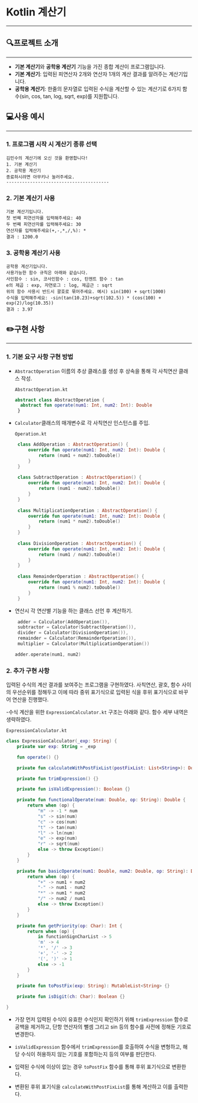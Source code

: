 # Kotlin 계산기 
---
## 🔍프로젝트 소개 
---
- **기본 계산기**와 **공학용 계산기** 기능을 가진 종합 계산이 프로그램입니다.
- **기본 계산기**: 입력된 피연산자 2개와 연산자 1개의 계산 결과를 알려주는 계산기입니다.
- **공학용 계산기**: 한줄의 문자열로 입력된 수식을 계산할 수 있는 계산기로 6가지 함수(sin, cos, tan, log, sqrt, exp)를 지원합니다.

## 💻사용 예시 
--- 
### 1. 프로그램 시작 시 계산기 종류 선택
```
김민수의 계산기에 오신 것을 환영합니다!
1. 기본 계산기
2. 공학용 계산기
종료하시려면 아무키나 눌러주세요.
---------------------------------------
```

### 2. 기본 계산기 사용
```
기본 계산기입니다.
첫 번째 피연산자를 입력해주세요: 40
두 번째 피연산자를 입력해주세요: 30
연산자를 입력해주세요(+,-,*,/,%): *
결과 : 1200.0
```

### 3. 공학용 계산기 사용
```
공학용 계산기입니다.
사용가능한 함수 규칙은 아래와 같습니다.
사인함수 : sin, 코사인함수 : cos, 탄젠트 함수 : tan
e의 제곱 : exp, 자연로그 : log, 제곱근 : sqrt
위의 함수 사용시 반드시 괄호로 묶어주세요. 예시) sin(100) + sqrt(1000)
수식을 입력해주세요: -sin(tan(10.23)+sqrt(102.5)) * (cos(100) + exp(2)/log(10.35))
결과 : 3.97
```

## ✏️구현 사항
---
### 1. 기본 요구 사항 구현 방법
- `AbstractOperation` 이름의 추상 클래스를 생성 후 상속을 통해 각 사칙연산 클래스 작성.
  
  `AbstractOperation.kt`
  ```Kotlin
  abstract class AbstractOperation {
    abstract fun operate(num1: Int, num2: Int): Double
   }
  ```
  
- `Calculator`클래스의 매개변수로 각 사칙연산 인스턴스를 주입.
  
  `Operation.kt`
  ```Kotlin
   class AddOperation : AbstractOperation() {
       override fun operate(num1: Int, num2: Int): Double {
           return (num1 + num2).toDouble()
       }
   }
   
   class SubtractOperation : AbstractOperation() {
       override fun operate(num1: Int, num2: Int): Double {
           return (num1 - num2).toDouble()
       }
   }
   
   class MultiplicationOperation : AbstractOperation() {
       override fun operate(num1: Int, num2: Int): Double {
           return (num1 * num2).toDouble()
       }
   }
   
   class DivisionOperation : AbstractOperation() {
       override fun operate(num1: Int, num2: Int): Double {
           return (num1 / num2).toDouble()
       }
   }
   
   class RemainderOperation : AbstractOperation() {
       override fun operate(num1: Int, num2: Int): Double {
           return (num1 % num2).toDouble()
       }
   }
  ```
- 연산시 각 연산별 기능을 하는 클래스 선언 후 계산하기.
  
  ```Kotlin
   adder = Calculator(AddOperation()),
   subtractor = Calculator(SubtractOperation()),
   divider = Calculator(DivisionOperation()),
   remainder = Calculator(RemainderOperation()),
   multiplier = Calculator(MultiplicationOperation())
  ```

  ```Kotlin
  adder.operate(num1, num2)
  ```

### 2. 추가 구현 사항
입력된 수식의 계산 결과를 보여주는 프로그램을 구현하였다. 
사칙연산, 괄호, 함수 사이의 우선순위를 정해두고 이에 따라 중위 표기식으로 입력된 식을 후위 표기식으로 바꾸어 연산을 진행했다. 

-수식 계산을 위한 `ExpressionCalculator.kt` 구조는 아래와 같다. 함수 세부 내역은 생략하였다. 

`ExpressionCalculator.kt`

```Kotlin
class ExpressionCalculator(_exp: String) {
    private var exp: String = _exp

    fun operate() {}

    private fun calculateWithPostFixList(postFixList: List<String>): Double {}

    private fun trimExpression() {}

    private fun isValidExpression(): Boolean {}

    private fun functionalOperate(num: Double, op: String): Double {
        return when (op) {
            "m" -> -1 * num
            "s" -> sin(num)
            "c" -> cos(num)
            "t" -> tan(num)
            "l" -> ln(num)
            "e" -> exp(num)
            "r" -> sqrt(num)
            else -> throw Exception()
        }
    }

    private fun basicOperate(num1: Double, num2: Double, op: String): Double {
        return when (op) {
            "+" -> num1 + num2
            "-" -> num1 - num2
            "*" -> num1 * num2
            "/" -> num2 / num1
            else -> throw Exception()
        }
    }

    private fun getPriority(op: Char): Int {
        return when (op) {
            in functionSignCharList -> 5
            'm' -> 4
            '*', '/' -> 3
            '+', '-' -> 2
            '(', ')' -> 1
            else -> -1
        }
    }

    private fun toPostFix(exp: String): MutableList<String> {}

    private fun isDigit(ch: Char): Boolean {}

}
```
- 가장 먼저 입력된 수식이 유효한 수식인지 확인하기 위해 `trimExpression` 함수로 공백을 제거하고, 단항 연산자의 뺄셈 그리고 sin 등의 함수를 사전에 정해둔 기호로 변경한다.
  
- `isValidExpression` 함수에서 `trimExpression`를 호출하여 수식을 변형하고, 해당 수식이 허용하지 않는 기호를 포함하는지 등의 여부를 판단한다.
  
- 입력된 수식에 이상이 없는 경우 `toPostFix` 함수를 통해 후위 표기식으로 변환한다.
- 변환된 후위 표기식을 `calculateWithPostFixList`를 통해 계산하고 이를 출력한다.

